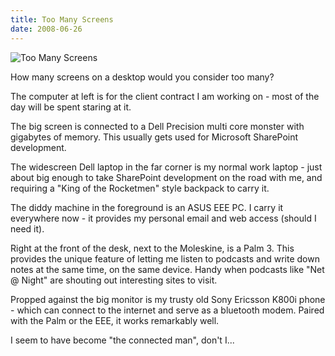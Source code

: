 ```yaml
---
title: Too Many Screens
date: 2008-06-26
---
```


![Too Many Screens](https://source.unsplash.com/dUPDhdeCN84/1600x900)

How many screens on a desktop would you consider too many?

The computer at left is for the client contract I am working on - most of the day will be spent staring at it.

The big screen is connected to a Dell Precision multi core monster with gigabytes of memory. This usually gets used for Microsoft SharePoint development.

The widescreen Dell laptop in the far corner is my normal work laptop - just about big enough to take SharePoint development on the road with me, and requiring a "King of the Rocketmen" style backpack to carry it.

The diddy machine in the foreground is an ASUS EEE PC. I carry it everywhere now - it provides my personal email and web access (should I need it).

Right at the front of the desk, next to the Moleskine, is a Palm 3. This provides the unique feature of letting me listen to podcasts and write down notes at the same time, on the same device. Handy when podcasts like "Net @ Night" are shouting out interesting sites to visit.

Propped against the big monitor is my trusty old Sony Ericsson K800i phone - which can connect to the internet and serve as a bluetooth modem. Paired with the Palm or the EEE, it works remarkably well.

I seem to have become "the connected man", don't I...